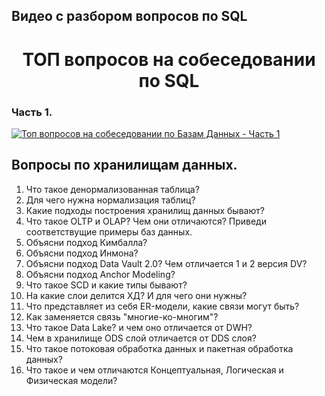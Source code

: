 ## Видео с разбором вопросов по SQL

<h1 style="text-align: center;">ТОП вопросов на собеседовании по SQL</h1>

### Часть 1.

[![Топ вопросов на собеседовании по Базам Данных - Часть 1](https://markdown-videos-api.jorgenkh.no/youtube/rTSODCT4mKw)](https://youtu.be/lsG4KFWesxM) 

## Вопросы по хранилищам данных.

1. Что такое денормализованная таблица?
2. Для чего нужна нормализация таблиц?
3. Какие подходы построения хранилищ данных бывают?
4. Что такое OLTP и OLAP? Чем они отличаются? Приведи соответствущие примеры баз данных.
5. Объясни подход Кимбалла?
6. Объясни подход Инмона?
7. Объясни подход Data Vault 2.0? Чем отличается 1 и 2 версия DV?
8. Объясни подход Anchor Modeling?
9. Что такое SCD и какие типы бывают?
10. На какие слои делится ХД? И для чего они нужны?
11. Что представляет из себя ER-модели, какие связи могут быть?
12. Как заменяется связь "многие-ко-многим"?
13. Что такое Data Lake? и чем оно отличается от DWH?
14. Чем в хранилище ODS слой отличается от DDS слоя?
15. Что такое потоковая обработка данных и пакетная обработка данных?
16. Что такое и чем отличаются Концептуальная, Логическая и Физическая модели?